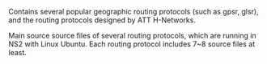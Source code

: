 Contains several popular geographic routing protocols (such as gpsr, glsr), and the routing protocols designed by ATT H-Networks.

Main source source files of several routing protocols, which are running in NS2 with Linux Ubuntu. Each routing protocol includes 7~8 source files at least.
